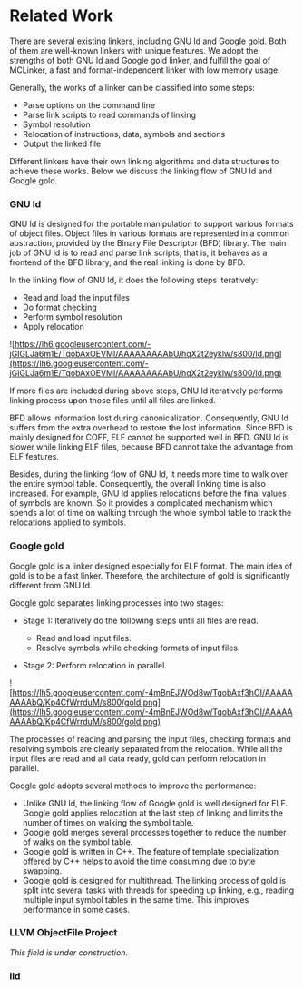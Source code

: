 # Related Work #
There are several existing linkers, including GNU ld and Google gold. Both of them are well-known linkers with unique features. We adopt the strengths of both GNU ld and Google gold linker, and fulfill the goal of MCLinker, a fast and format-independent linker with low memory usage.



Generally, the works of a linker can be classified into some steps:

  * Parse options on the command line
  * Parse link scripts to read commands of linking
  * Symbol resolution
  * Relocation of instructions, data, symbols and sections
  * Output the linked file



Different linkers have their own linking algorithms and data structures to achieve these works. Below we discuss the linking flow of GNU ld and Google gold.



### GNU ld ###
GNU ld is designed for the portable manipulation to support various formats of object files. Object files in various formats are represented in a common abstraction, provided by the Binary File Descriptor (BFD) library. The main job of GNU ld is to read and parse link scripts, that is, it behaves as a frontend of the BFD library, and the real linking is done by BFD.

In the linking flow of GNU ld, it does the following steps iteratively:

  * Read and load the input files
  * Do format checking
  * Perform symbol resolution
  * Apply relocation

![https://lh6.googleusercontent.com/-jGIGLJa6m1E/TqobAxOEVMI/AAAAAAAAAbU/hqX2t2eyklw/s800/ld.png](https://lh6.googleusercontent.com/-jGIGLJa6m1E/TqobAxOEVMI/AAAAAAAAAbU/hqX2t2eyklw/s800/ld.png)

If more files are included during above steps, GNU ld iteratively performs linking process upon those files until all files are linked.

BFD allows information lost during canonicalization. Consequently, GNU ld suffers from the extra overhead to restore the lost information. Since BFD is mainly designed for COFF, ELF cannot be supported well in BFD. GNU ld is slower while linking ELF files, because BFD cannot take the advantage from ELF features.

Besides, during the linking flow of GNU ld, it needs more time to walk over the entire symbol table. Consequently, the overall linking time is also increased. For example, GNU ld applies relocations before the final values of symbols are known. So it provides a complicated mechanism which spends a lot of time on walking through the whole symbol table to track the relocations applied to symbols.




### Google gold ###

Google gold is a linker designed especially for ELF format. The main idea of gold is to be a fast linker. Therefore, the architecture of gold is significantly different from GNU ld.


Google gold separates linking processes into two stages:

  * Stage 1: Iteratively do the following steps until all files are read.
    * Read and load input files.
    * Resolve symbols while checking formats of input files.

  * Stage 2: Perform relocation in parallel.

![https://lh5.googleusercontent.com/-4mBnEJWOd8w/TqobAxf3hOI/AAAAAAAAAbQ/Kp4CfWrrduM/s800/gold.png](https://lh5.googleusercontent.com/-4mBnEJWOd8w/TqobAxf3hOI/AAAAAAAAAbQ/Kp4CfWrrduM/s800/gold.png)

The processes of reading and parsing the input files, checking formats and resolving symbols are clearly separated from the relocation. While all the input files are read and all data ready, gold can perform relocation in parallel.



Google gold adopts several methods to improve the performance:

  * Unlike GNU ld, the linking flow of Google gold is well designed for ELF. Google gold applies relocation at the last step of linking and limits the number of times on walking the symbol table.
  * Google gold merges several processes together to reduce the number of walks on the symbol table.
  * Google gold is written in C++. The feature of template specialization offered by C++ helps to avoid the time consuming due to byte swapping.
  * Google gold is designed for multithread. The linking process of gold is split into several tasks with threads for speeding up linking, e.g., reading multiple input symbol tables in the same time. This improves performance in some cases.

### LLVM ObjectFile Project ###
_This field is under construction._

### lld ###
